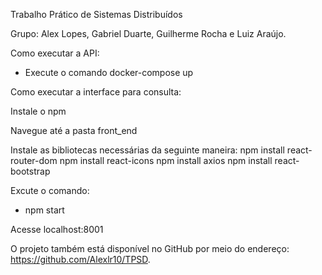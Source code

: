 Trabalho Prático de Sistemas Distribuídos

Grupo: Alex Lopes, Gabriel Duarte, Guilherme Rocha e Luiz Araújo.

Como executar a API:

* Execute o comando docker-compose up

Como executar a interface para consulta:

Instale o npm

Navegue até a pasta front_end

Instale as bibliotecas necessárias da seguinte maneira:
npm install react-router-dom
npm install react-icons
npm install axios
npm install react-bootstrap

Excute o comando: 
* npm start

Acesse localhost:8001
        

O projeto também está disponível no GitHub por meio do endereço: https://github.com/Alexlr10/TPSD.
